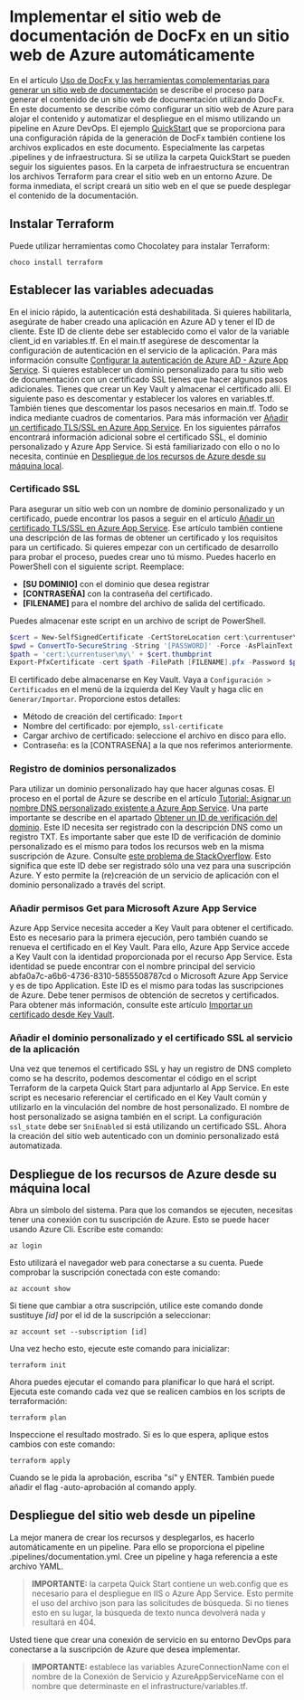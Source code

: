 # Implementar el sitio web de documentación de DocFx en un sitio web de Azure automáticamente

En el artículo [Uso de DocFx y las herramientas complementarias para generar un sitio web de documentación](./using-docfx-and-tools.md) se describe el proceso para generar el contenido de un sitio web de documentación utilizando DocFx. En este documento se describe cómo configurar un sitio web de Azure para alojar el contenido y automatizar el despliegue en el mismo utilizando un pipeline en Azure DevOps.
El ejemplo [QuickStart](https://github.com/mtirionMSFT/DocFxQuickStart) que se proporciona para una configuración rápida de la generación de DocFx también contiene los archivos explicados en este documento. Especialmente las carpetas .pipelines y de infraestructura.
Si se utiliza la carpeta QuickStart se pueden seguir los siguientes pasos. En la carpeta de infraestructura se encuentran los archivos Terraform para crear el sitio web en un entorno Azure. De forma inmediata, el script creará un sitio web en el que se puede desplegar el contenido de la documentación.

## Instalar Terraform

Puede utilizar herramientas como Chocolatey para instalar Terraform:

```shell
choco install terraform
```

## Establecer las variables adecuadas

En el inicio rápido, la autenticación está deshabilitada. Si quieres habilitarla, asegúrate de haber creado una aplicación en Azure AD y tener el ID de cliente. Este ID de cliente debe ser establecido como el valor de la variable client_id en variables.tf. En el main.tf asegúrese de descomentar la configuración de autenticación en el servicio de la aplicación. Para más información consulte [Configurar la autenticación de Azure AD - Azure App Service](https://docs.microsoft.com/en-us/azure/app-service/configure-authentication-provider-aad).
Si quieres establecer un dominio personalizado para tu sitio web de documentación con un certificado SSL tienes que hacer algunos pasos adicionales. Tienes que crear un Key Vault y almacenar el certificado allí. El siguiente paso es descomentar y establecer los valores en variables.tf. También tienes que descomentar los pasos necesarios en main.tf. Todo se indica mediante cuadros de comentarios. Para más información ver [Añadir un certificado TLS/SSL en Azure App Service](https://docs.microsoft.com/en-us/azure/app-service/configure-ssl-certificate?tabs=apex%2Cportal).
En los siguientes párrafos encontrará información adicional sobre el certificado SSL, el dominio personalizado y Azure App Service. Si está familiarizado con ello o no lo necesita, continúe en [Despliegue de los recursos de Azure desde su máquina local](#despliegue-de-los-recursos-de-azure-desde-su-máquina-local).

### Certificado SSL

Para asegurar un sitio web con un nombre de dominio personalizado y un certificado, puede encontrar los pasos a seguir en el artículo [Añadir un certificado TLS/SSL en Azure App Service](https://docs.microsoft.com/en-us/azure/app-service/configure-ssl-certificate?tabs=apex%2Cportal). Ese artículo también contiene una descripción de las formas de obtener un certificado y los requisitos para un certificado. Si quieres empezar con un certificado de desarrollo para probar el proceso, puedes crear uno tú mismo. Puedes hacerlo en PowerShell con el siguiente script. Reemplace:

* **[SU DOMINIO]** con el dominio que desea registrar
* **[CONTRASEÑA]** con la contraseña del certificado.
* **[FILENAME]** para el nombre del archivo de salida del certificado.

Puedes almacenar este script en un archivo de script de PowerShell.

```powershell
$cert = New-SelfSignedCertificate -CertStoreLocation cert:\currentuser\my -Subject "cn=[YOUR DOMAIN]" -DnsName "[YOUR DOMAIN]"
$pwd = ConvertTo-SecureString -String '[PASSWORD]' -Force -AsPlainText
$path = 'cert:\currentuser\my\' + $cert.thumbprint
Export-PfxCertificate -cert $path -FilePath [FILENAME].pfx -Password $pwd
```

El certificado debe almacenarse en Key Vault. Vaya a `Configuración > Certificados` en el menú de la izquierda del Key Vault y haga clic en `Generar/Importar`. Proporcione estos detalles:

* Método de creación del certificado: `Import`
* Nombre del certificado: por ejemplo, `ssl-certificate`
* Cargar archivo de certificado: seleccione el archivo en disco para ello.
* Contraseña: es la [CONTRASEÑA] a la que nos referimos anteriormente.

### Registro de dominios personalizados

Para utilizar un dominio personalizado hay que hacer algunas cosas. El proceso en el portal de Azure se describe en el artículo [Tutorial: Asignar un nombre DNS personalizado existente a Azure App Service](https://docs.microsoft.com/en-us/azure/app-service/app-service-web-tutorial-custom-domain?tabs=a%2Cazurecli). Una parte importante se describe en el apartado [Obtener un ID de verificación del dominio](https://docs.microsoft.com/en-us/azure/app-service/app-service-web-tutorial-custom-domain?tabs=a%2Cazurecli#2-get-a-domain-verification-id). Este ID necesita ser registrado con la descripción DNS como un registro TXT.
Es importante saber que este ID de verificación de dominio personalizado es el mismo para todos los recursos web en la misma suscripción de Azure. Consulte [este problema de StackOverflow](https://stackoverflow.com/questions/64309200/is-the-custom-domain-verification-shared-across-an-azure-subscription). Esto significa que este ID debe ser registrado sólo una vez para una suscripción Azure. Y esto permite la (re)creación de un servicio de aplicación con el dominio personalizado a través del script.

### Añadir permisos Get para Microsoft Azure App Service

Azure App Service necesita acceder a Key Vault para obtener el certificado. Esto es necesario para la primera ejecución, pero también cuando se renueva el certificado en el Key Vault. Para ello, Azure App Service accede a Key Vault con la identidad proporcionada por el recurso App Service. Esta identidad se puede encontrar con el nombre principal del servicio abfa0a7c-a6b6-4736-8310-5855508787cd o Microsoft Azure App Service y es de tipo Application. Este ID es el mismo para todas las suscripciones de Azure. Debe tener permisos de obtención de secretos y certificados. Para obtener más información, consulte este artículo [Importar un certificado desde Key Vault](https://docs.microsoft.com/en-us/azure/app-service/configure-ssl-certificate?tabs=apex%2Cportal#import-a-certificate-from-key-vault).

### Añadir el dominio personalizado y el certificado SSL al servicio de la aplicación

Una vez que tenemos el certificado SSL y hay un registro de DNS completo como se ha descrito, podemos descomentar el código en el script Terraform de la carpeta Quick Start para adjuntarlo al App Service. En este script es necesario referenciar el certificado en el Key Vault común y utilizarlo en la vinculación del nombre de host personalizado. El nombre de host personalizado se asigna también en el script. La configuración `ssl_state` debe ser `SniEnabled` si está utilizando un certificado SSL. Ahora la creación del sitio web autenticado con un dominio personalizado está automatizada.

## Despliegue de los recursos de Azure desde su máquina local

Abra un símbolo del sistema. Para que los comandos se ejecuten, necesitas tener una conexión con tu suscripción de Azure. Esto se puede hacer usando Azure Cli. Escribe este comando:

```shell
az login
```

Esto utilizará el navegador web para conectarse a su cuenta. Puede comprobar la suscripción conectada con este comando:

```shell
az account show
```

Si tiene que cambiar a otra suscripción, utilice este comando donde sustituye _[id]_ por el id de la suscripción a seleccionar:

```shell
az account set --subscription [id]
```

Una vez hecho esto, ejecute este comando para inicializar:

```shell
terraform init
```

Ahora puedes ejecutar el comando para planificar lo que hará el script. Ejecuta este comando cada vez que se realicen cambios en los scripts de terraformación:

```shell
terraform plan
```

Inspeccione el resultado mostrado. Si es lo que espera, aplique estos cambios con este comando:

```shell
terraform apply
```

Cuando se le pida la aprobación, escriba "sí" y ENTER. También puede añadir el flag -auto-aprobación al comando apply.

## Despliegue del sitio web desde un pipeline

La mejor manera de crear los recursos y desplegarlos, es hacerlo automáticamente en un pipeline. Para ello se proporciona el pipeline .pipelines/documentation.yml. Cree un pipeline y haga referencia a este archivo YAML.
> **IMPORTANTE:** la carpeta Quick Start contiene un web.config que es necesario para el despliegue en IIS o Azure App Service. Esto permite el uso del archivo json para las solicitudes de búsqueda. Si no tienes esto en su lugar, la búsqueda de texto nunca devolverá nada y resultará en 404.

Usted tiene que crear una conexión de servicio en su entorno DevOps para conectarse a la suscripción de Azure que desea implementar.

> **IMPORTANTE:** establece las variables AzureConnectionName con el nombre de la Conexión de Servicio y AzureAppServiceName con el nombre que determinaste en el infrastructure/variables.tf.

